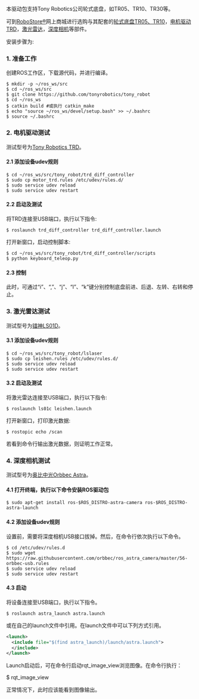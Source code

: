 本驱动包支持Tony Robotics公司轮式底盘，如TR05、TR10、TR30等。

可到[RoboStore&reg;](http://cn.robostore.me)网上商城进行选购与其配套的[轮式底盘TR05、TR10](http://cn.robostore.me/goods-details/104601512459932935)，[电机驱动TRD](http://cn.robostore.me/goods-details/103801510130627468)，[激光雷达](http://cn.robostore.me)，[深度相机](http://cn.robostore.me/goods-details/104301510191123102)等部件。

安装步骤为:

### 1. 准备工作

创建ROS工作区，下载源代码，并进行编译。

```
$ mkdir -p ~/ros_ws/src
$ cd ~/ros_ws/src
$ git clone https://github.com/tonyrobotics/tony_robot
$ cd ~/ros_ws
$ catkin build #或执行 catkin_make
$ echo "source ~/ros_ws/devel/setup.bash" >> ~/.bashrc
$ source ~/.bashrc
```

### 2. 电机驱动测试

测试型号为[Tony Robotics TRD](http://cn.robostore.me/goods-details/103801510130627468)。

#### 2.1 添加设备udev规则

```
$ cd ~/ros_ws/src/tony_robot/trd_diff_controller
$ sudo cp motor_trd.rules /etc/udev/rules.d/
$ sudo service udev reload
$ sudo service udev restart
```

#### 2.2 启动及测试

将TRD连接至USB端口，执行以下指令:

```
$ roslaunch trd_diff_controller trd_diff_controller.launch
```

打开新窗口，启动控制脚本:

```
$ cd ~/ros_ws/src/tony_robot/trd_diff_controller/scripts
$ python keyboard_teleop.py
```

#### 2.3 控制

此时，可通过“i”、“,”、“j”、“l”、“k”键分别控制底盘前进、后退、左转、右转和停止。

### 3. 激光雷达测试

测试型号为[镭神LS01D](http://cn.robostore.me/)。

#### 3.1 添加设备udev规则

```
$ cd ~/ros_ws/src/tony_robot/lslaser
$ sudo cp leishen.rules /etc/udev/rules.d/
$ sudo service udev reload
$ sudo service udev restart
```

#### 3.2 启动及测试

将激光雷达连接至USB端口，执行以下指令:

```
$ roslaunch ls01c leishen.launch
```

打开新窗口，打印激光数据:

```
$ rostopic echo /scan
```

若看到命令行输出激光数据，则证明工作正常。

### 4. 深度相机测试

测试型号为[奥比中光Orbbec Astra](http://cn.robostore.me/goods-details/104301510191123102)。

#### 4.1 打开终端，执行以下命令安装ROS驱动包

```
$ sudo apt-get install ros-$ROS_DISTRO-astra-camera ros-$ROS_DISTRO-astra-launch
```

#### 4.2 添加设备udev规则

设置前，需要将深度相机USB接口拔掉。然后，在命令行依次执行以下命令。

```
$ cd /etc/udev/rules.d
$ sudo wget https://raw.githubusercontent.com/orbbec/ros_astra_camera/master/56-orbbec-usb.rules
$ sudo service udev reload
$ sudo service udev restart
```

#### 4.3 启动

将设备连接至USB端口，执行以下指令。

```
$ roslaunch astra_launch astra.launch
```

或在自己的launch文件中引用。在launch文件中可以下列方式引用。

```xml
<launch>
  <include file="$(find astra_launch)/launch/astra.launch">
  </include>
</launch>
```

Launch启动后，可在命令行启动rqt_image_view浏览图像。在命令行执行：

$ rqt_image_view

正常情况下，此时应该能看到图像输出。

